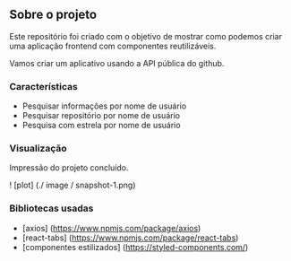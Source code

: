 
## Sobre o projeto

Este repositório foi criado com o objetivo de mostrar como podemos criar uma aplicação frontend com componentes reutilizáveis.

Vamos criar um aplicativo usando a API pública do github.

### Características

- Pesquisar informações por nome de usuário
- Pesquisar repositório por nome de usuário
- Pesquisa com estrela por nome de usuário

### Visualização

Impressão do projeto concluído.

! [plot] (./ image / snapshot-1.png)

### Bibliotecas usadas

- [axios] (https://www.npmjs.com/package/axios)
- [react-tabs] (https://www.npmjs.com/package/react-tabs)
- [componentes estilizados] (https://styled-components.com/)




